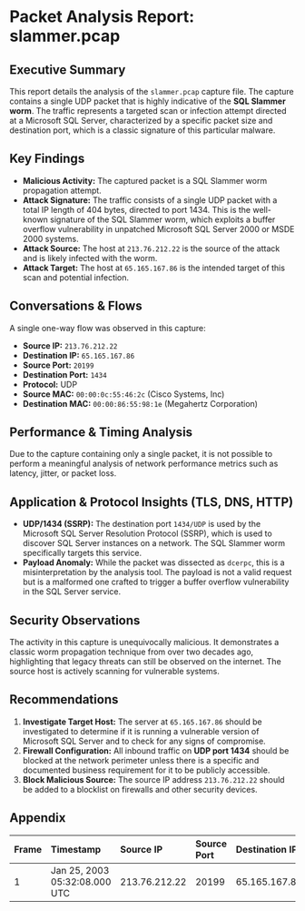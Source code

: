# Packet Analysis Report: slammer.pcap

## Executive Summary

This report details the analysis of the `slammer.pcap` capture file. The capture contains a single UDP packet that is highly indicative of the **SQL Slammer worm**. The traffic represents a targeted scan or infection attempt directed at a Microsoft SQL Server, characterized by a specific packet size and destination port, which is a classic signature of this particular malware.

## Key Findings

- **Malicious Activity:** The captured packet is a SQL Slammer worm propagation attempt.
- **Attack Signature:** The traffic consists of a single UDP packet with a total IP length of 404 bytes, directed to port 1434. This is the well-known signature of the SQL Slammer worm, which exploits a buffer overflow vulnerability in unpatched Microsoft SQL Server 2000 or MSDE 2000 systems.
- **Attack Source:** The host at `213.76.212.22` is the source of the attack and is likely infected with the worm.
- **Attack Target:** The host at `65.165.167.86` is the intended target of this scan and potential infection.

## Conversations & Flows

A single one-way flow was observed in this capture:

- **Source IP:** `213.76.212.22`
- **Destination IP:** `65.165.167.86`
- **Source Port:** `20199`
- **Destination Port:** `1434`
- **Protocol:** UDP
- **Source MAC:** `00:00:0c:55:46:2c` (Cisco Systems, Inc)
- **Destination MAC:** `00:00:86:55:98:1e` (Megahertz Corporation)

## Performance & Timing Analysis

Due to the capture containing only a single packet, it is not possible to perform a meaningful analysis of network performance metrics such as latency, jitter, or packet loss.

## Application & Protocol Insights (TLS, DNS, HTTP)

- **UDP/1434 (SSRP):** The destination port `1434/UDP` is used by the Microsoft SQL Server Resolution Protocol (SSRP), which is used to discover SQL Server instances on a network. The SQL Slammer worm specifically targets this service.
- **Payload Anomaly:** While the packet was dissected as `dcerpc`, this is a misinterpretation by the analysis tool. The payload is not a valid request but is a malformed one crafted to trigger a buffer overflow vulnerability in the SQL Server service.

## Security Observations

The activity in this capture is unequivocally malicious. It demonstrates a classic worm propagation technique from over two decades ago, highlighting that legacy threats can still be observed on the internet. The source host is actively scanning for vulnerable systems.

## Recommendations

1.  **Investigate Target Host:** The server at `65.165.167.86` should be investigated to determine if it is running a vulnerable version of Microsoft SQL Server and to check for any signs of compromise.
2.  **Firewall Configuration:** All inbound traffic on **UDP port 1434** should be blocked at the network perimeter unless there is a specific and documented business requirement for it to be publicly accessible.
3.  **Block Malicious Source:** The source IP address `213.76.212.22` should be added to a blocklist on firewalls and other security devices.

## Appendix

| Frame | Timestamp | Source IP | Source Port | Destination IP | Destination Port | Protocol |
| :--- | :--- | :--- | :--- | :--- | :--- | :--- |
| 1 | Jan 25, 2003 05:32:08.000 UTC | 213.76.212.22 | 20199 | 65.165.167.86 | 1434 | UDP |
